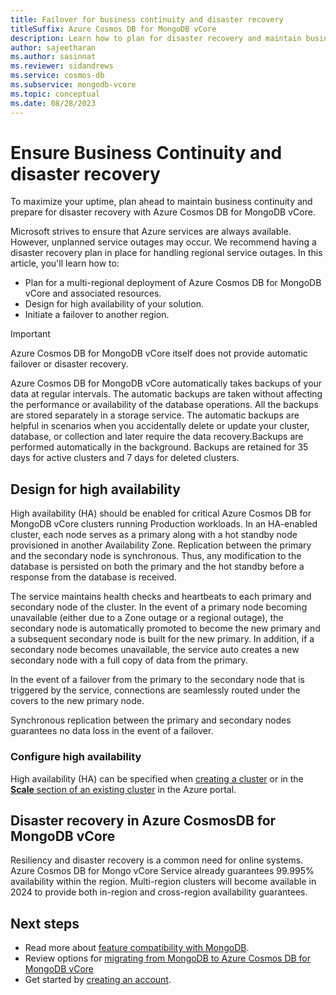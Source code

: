 ```yaml
---
title: Failover for business continuity and disaster recovery
titleSuffix: Azure Cosmos DB for MongoDB vCore
description: Learn how to plan for disaster recovery and maintain business continuity with Azure Cosmos DB for Mongo vCore
author: sajeetharan
ms.author: sasinnat
ms.reviewer: sidandrews
ms.service: cosmos-db
ms.subservice: mongodb-vcore
ms.topic: conceptual
ms.date: 08/28/2023
---
```


# Ensure Business Continuity and disaster recovery

To maximize your uptime, plan ahead to maintain business continuity and prepare for disaster recovery with Azure Cosmos DB for MongoDB vCore.

Microsoft strives to ensure that Azure services are always available. However, unplanned service outages may occur. We recommend having a disaster recovery plan in place for handling regional service outages. In this article, you'll learn how to:

* Plan for a multi-regional deployment of Azure Cosmos DB for MongoDB vCore and associated resources.
* Design for high availability of your solution.
* Initiate a failover to another region.

> [!IMPORTANT]
> Azure Cosmos DB for MongoDB vCore itself does not provide automatic failover or disaster recovery. 

Azure Cosmos DB for MongoDB vCore automatically takes backups of your data at regular intervals. The automatic backups are taken without affecting the performance or availability of the database operations. All the backups are stored separately in a storage service. The automatic backups are helpful in scenarios when you accidentally delete or update your cluster, database, or collection and later require the data recovery.Backups are performed automatically in the background. Backups are retained for 35 days for active clusters and 7 days for deleted clusters.

## Design for high availability

High availability (HA) should be enabled for critical Azure Cosmos DB for MongoDB vCore clusters running Production workloads. In an HA-enabled cluster, each node serves as a primary along with a hot standby node provisioned in another Availability Zone. Replication between the primary and the secondary node is synchronous. Thus, any modification to the database is persisted on both the primary and the hot standby before a response from the database is received.

The service maintains health checks and heartbeats to each primary and secondary node of the cluster. In the event of a primary node becoming unavailable (either due to a Zone outage or a regional outage), the secondary node is automatically promoted to become the new primary and a subsequent secondary node is built for the new primary. In addition, if a secondary node becomes unavailable, the service auto creates a new secondary node with a full copy of data from the primary.

In the event of a failover from the primary to the secondary node that is triggered by the service, connections are seamlessly routed under the covers to the new primary node.

Synchronous replication between the primary and secondary nodes guarantees no data loss in the event of a failover.

### Configure high availability

High availability (HA) can be specified when [creating a cluster](quickstart-portal.md) or in the [**Scale** section of an existing cluster](how-to-scale-cluster.md) in the Azure portal.

## Disaster recovery in Azure CosmosDB for MongoDB vCore

Resiliency and disaster recovery is a common need for online systems. Azure Cosmos DB for Mongo vCore Service already guarantees 99.995% availability within the region. Multi-region clusters will become available in 2024 to provide both in-region and cross-region availability guarantees.

## Next steps

- Read more about [feature compatibility with MongoDB](compatibility.md).
- Review options for [migrating from MongoDB to Azure Cosmos DB for MongoDB vCore](migration-options.md)
- Get started by [creating an account](quickstart-portal.md).

